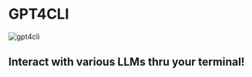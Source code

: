 # GPT4CLI
![gpt4cli](https://github.com/s-liwka/gpt4cli/assets/116428267/b8382c77-d92e-4a95-a6d9-3b322870a9ab)
## Interact with various LLMs thru your terminal!
